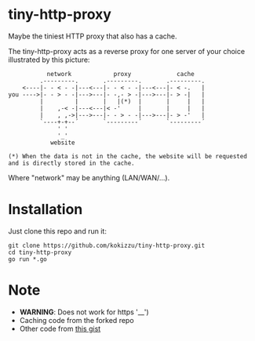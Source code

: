 # tiny-http-proxy
Maybe the tiniest HTTP proxy that also has a cache.


The tiny-http-proxy acts as a reverse proxy for one server of your choice illustrated by this picture:

```
           network            proxy             cache
         .---------.       .---------.       .---------.
    <----|- - < - -|---<---|- - < - -|---<---|- < -.   |
you ---->|- - > - -|--->---|- -,- > -|--->---|- > -|   |
         |         |       |   |(*)  |       |     |   |
         |    ,-< -|---<---|< -'     |       |     |   |
         |    , ,->|--->---|- - > - -|--->---|- > -'   |
         `----+-+--´       `---------´       `---------´
              ' '
              '_'
            website

(*) When the data is not in the cache, the website will be requested and is directly stored in the cache.
```
Where "network" may be anything (LAN/WAN/...).

# Installation
Just clone this repo and run it:

```
git clone https://github.com/kokizzu/tiny-http-proxy.git
cd tiny-http-proxy
go run *.go
```

# Note

- **WARNING**: Does not work for https '__')
- Caching code from the forked repo
- Other code from [this gist](https://gist.github.com/yowu/f7dc34bd4736a65ff28d) 
